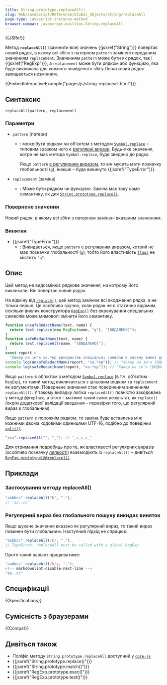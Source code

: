 ```yaml
---
title: String.prototype.replaceAll()
slug: Web/JavaScript/Reference/Global_Objects/String/replaceAll
page-type: javascript-instance-method
browser-compat: javascript.builtins.String.replaceAll
---
```


{{JSRef}}

Метод **`replaceAll()`** (замінити все) значень {{jsxref("String")}} повертає новий рядок, в якому всі збіги з патерном `pattern` замінені переданим значенням `replacement`. Значенням `pattern` може бути як рядок, так і {{jsxref("RegExp")}}, а `replacement` може бути рядком або функцією, яка буде викликана для кожного знайденого збігу.Початковий рядок залишається незмінним.

{{EmbedInteractiveExample("pages/js/string-replaceall.html")}}

## Синтаксис

```js-nolint
replaceAll(pattern, replacement)
```

### Параметри

- `pattern` (патерн)

  - : може бути рядком чи об'єктом з методом [`Symbol.replace`](/uk/docs/Web/JavaScript/Reference/Global_Objects/Symbol/replace) – типовим зразком чого є [регулярні вирази](/uk/docs/Web/JavaScript/Reference/Global_Objects/RegExp). Будь-яке значення, котре не має метода `Symbol.replace`, буде зведено до рядка.

    Якщо `pattern` [є регулярним виразом](/uk/docs/Web/JavaScript/Reference/Global_Objects/RegExp#osoblyva-obrobka-rehuliarnykh-vyraziv), то він мусить мати позначку глобальності (`g`), інакше – буде викинуто {{jsxref("TypeError")}}.

- `replacement` (заміна)
  - : Може бути рядком чи функцією. Заміна має таку само семантику, як для [`String.prototype.replace()`](/uk/docs/Web/JavaScript/Reference/Global_Objects/String/replace).

### Повернене значення

Новий рядок, в якому всі збіги з патерном замінені вказаним значенням.

### Винятки

- {{jsxref("TypeError")}}
  - : Викидається, якщо `pattern` [є регулярним виразом](/uk/docs/Web/JavaScript/Reference/Global_Objects/RegExp#osoblyva-obrobka-rehuliarnykh-vyraziv), котрий не має позначки глобальності (`g`), тобто його властивість [`flags`](/uk/docs/Web/JavaScript/Reference/Global_Objects/RegExp/flags) не містить `"g"`.

## Опис

Цей метод не видозмінює рядкове значення, на котрому його викликали. Він повертає новий рядок.

На відміну від [`replace()`](/uk/docs/Web/JavaScript/Reference/Global_Objects/String/replace), цей метод замінює всі входження рядка, а не тільки перше. Це особливо зручно, коли рядок не є статично відомим, оскільки виклик конструктора [`RegExp()`](/uk/docs/Web/JavaScript/Reference/Global_Objects/RegExp/RegExp) без екранування спеціальних символів може мимоволі змінити його семантику.

```js
function unsafeRedactName(text, name) {
  return text.replace(new RegExp(name, "g"), "[ВИДАЛЕНО]");
}
function safeRedactName(text, name) {
  return text.replaceAll(name, "[ВИДАЛЕНО]");
}
const report =
  "Хакер на ім'я ха.*ер використав спеціальні символи в своєму імені для зламу сервера.";
console.log(unsafeRedactName(report, "ха.*ер")); // "Хакер на ім'я [ВИДАЛЕНО]а."
console.log(safeRedactName(report, "ха.*ер")); // "Хакер на ім'я [ВИДАЛЕНО] використав спеціальні символи в своєму імені для зламу сервера."
```

Якщо `pattern` є об'єктом з методом [`Symbol.replace`](/uk/docs/Web/JavaScript/Reference/Global_Objects/Symbol/replace) (в т.ч. об'єктом `RegExp`), то такий метод викликається з цільовим рядком та `replacement` як аргументами. Повернене значення стає поверненим значенням `replaceAll()`. У такому випадку логіка `replaceAll()` повністю закодована у методі `@@replace`, а отже – матиме такий само результат, як `replace()` (окрім додаткової валідації введення – перевірки того, що регулярний вираз є глобальним).

Якщо `pattern` є порожнім рядком, то заміна буде вставлена між кожними двома кодовими одиницями UTF-16, подібно до поведінки [`split()`](/uk/docs/Web/JavaScript/Reference/Global_Objects/String/split).

```js
"xxx".replaceAll("", "_"); // "_x_x_x_"
```

Для отримання подробиць про те, як властивості регулярних виразів (особливо позначку [липкості](/uk/docs/Web/JavaScript/Reference/Global_Objects/RegExp/sticky)) взаємодіють із `replaceAll()` – дивіться [`RegExp.prototype[@@replace]()`](/uk/docs/Web/JavaScript/Reference/Global_Objects/RegExp/@@replace).

## Приклади

### Застосування методу replaceAll()

```js
"aabbcc".replaceAll("b", ".");
// 'aa..cc'
```

### Регулярний вираз без глобального пошуку викидає виняток

Якщо шукане значення вказано як регулярний вираз, то такий вираз повинен бути глобальним. Наступний підхід не спрацює:

```js example-bad
"aabbcc".replaceAll(/b/, ".");
// TypeError: replaceAll must be called with a global RegExp
```

Проте такий варіант працюватиме:

```js example-good
'aabbcc'.replaceAll(/b/g, '.');
<!-- markdownlint-disable-next-line -->
"aa..cc"
```

## Специфікації

{{Specifications}}

## Сумісність з браузерами

{{Compat}}

## Дивіться також

- Поліфіл методу `String.prototype.replaceAll` доступний у [`core-js`](https://github.com/zloirock/core-js#ecmascript-string-and-regexp)
- {{jsxref("String.prototype.replace()")}}
- {{jsxref("String.prototype.match()")}}
- {{jsxref("RegExp.prototype.exec()")}}
- {{jsxref("RegExp.prototype.test()")}}
